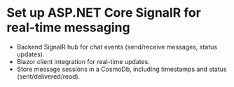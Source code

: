 # Set up ASP.NET Core SignalR for real-time messaging

- Backend SignalR hub for chat events (send/receive messages, status updates).
- Blazor client integration for real-time updates.
- Store message sessions in a CosmoDb, including timestamps and status (sent/delivered/read).